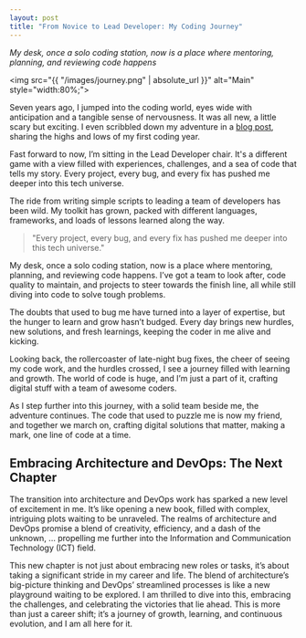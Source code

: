 ```yaml
---
layout: post
title: "From Novice to Lead Developer: My Coding Journey"
---
```

_My desk, once a solo coding station, now is a place where mentoring, planning, and reviewing code happens_

<img src="{{ "/images/journey.png" | absolute_url }}" alt="Main" style="width:80%;">

Seven years ago, I jumped into the coding world, eyes wide with anticipation and a tangible sense of nervousness. It was all new, a little scary but exciting. I even scribbled down my adventure in a [blog post](https://pjjroux.github.io/My-First-Year/), sharing the highs and lows of my first coding year.

Fast forward to now, I’m sitting in the Lead Developer chair. It's a different game with a view filled with experiences, challenges, and a sea of code that tells my story. Every project, every bug, and every fix has pushed me deeper into this tech universe.

The ride from writing simple scripts to leading a team of developers has been wild. My toolkit has grown, packed with different languages, frameworks, and loads of lessons learned along the way.

> "Every project, every bug, and every fix has pushed me deeper into this tech universe."

My desk, once a solo coding station, now is a place where mentoring, planning, and reviewing code happens. I’ve got a team to look after, code quality to maintain, and projects to steer towards the finish line, all while still diving into code to solve tough problems.

The doubts that used to bug me have turned into a layer of expertise, but the hunger to learn and grow hasn’t budged. Every day brings new hurdles, new solutions, and fresh learnings, keeping the coder in me alive and kicking.

Looking back, the rollercoaster of late-night bug fixes, the cheer of seeing my code work, and the hurdles crossed, I see a journey filled with learning and growth. The world of code is huge, and I’m just a part of it, crafting digital stuff with a team of awesome coders.

As I step further into this journey, with a solid team beside me, the adventure continues. The code that used to puzzle me is now my friend, and together we march on, crafting digital solutions that matter, making a mark, one line of code at a time.

## Embracing Architecture and DevOps: The Next Chapter

The transition into architecture and DevOps work has sparked a new level of excitement in me. It’s like opening a new book, filled with complex, intriguing plots waiting to be unraveled. The realms of architecture and DevOps promise a blend of creativity, efficiency, and a dash of the unknown, ... propelling me further into the Information and Communication Technology (ICT) field.

This new chapter is not just about embracing new roles or tasks, it’s about taking a significant stride in my career and life. The blend of architecture’s big-picture thinking and DevOps’ streamlined processes is like a new playground waiting to be explored. I am thrilled to dive into this, embracing the challenges, and celebrating the victories that lie ahead. This is more than just a career shift; it’s a journey of growth, learning, and continuous evolution, and I am all here for it.

